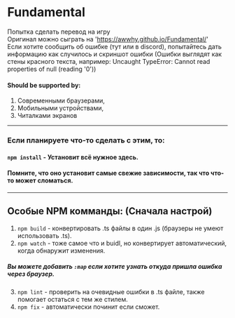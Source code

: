 # Fundamental
Попытка сделать перевод на игру\
Оригинал можно сыграть на 'https://awwhy.github.io/Fundamental/' \
Если хотите сообщить об ошибке (тут или в discord), попытайтесь дать информацию как случилось и скриншот ошибки (Ошибки выглядят как стены красного текста, например: Uncaught TypeError: Cannot read properties of null (reading '0'))

#### Should be supported by:
1. Современными браузерами,
2. Мобильными устройствами,
3. Читалками экранов

---
### Если планируете что-то сделать с этим, то:
#### `npm install` - Установит всё нужное здесь.
#### Помните, что оно установит самые свежие зависимости, так что что-то может сломаться.
---

## Особые NPM комманды: (Сначала настрой)
1. `npm build` - конвертировать .ts файлы в один .js (браузеры не умеют использовать .ts).
2. `npm watch` - тоже самое что и buidl, но конвертирует автоматический, когда обнаружит изменения.
##### Вы можете добавить `:map` если хотите узнать откуда пришла ошибка через браузер.
3. `npm lint` - проверить на очевидные ошибки в .ts файле, также помогает остаться с тем же стилем.
4. `npm fix` - автоматически починит если сможет.

